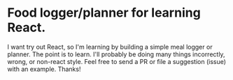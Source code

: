 # Food logger/planner for learning React.
I want try out React, so I'm learning by building a simple meal logger
or planner. The point is to learn. I'll probably be doing many things
incorrectly, wrong, or non-react style. Feel free to send a PR or file a suggestion
(issue) with an example. Thanks!
